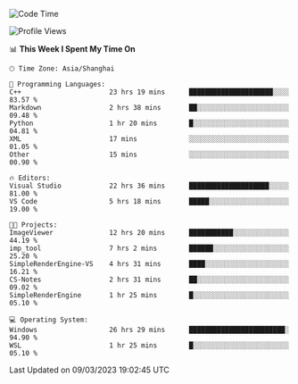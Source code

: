 <!--START_SECTION:waka-->
![Code Time](http://img.shields.io/badge/Code%20Time-750%20hrs%2018%20mins-blue)

![Profile Views](http://img.shields.io/badge/Profile%20Views-3-blue)

📊 **This Week I Spent My Time On** 

```text
🕑︎ Time Zone: Asia/Shanghai

💬 Programming Languages: 
C++                      23 hrs 19 mins      █████████████████████░░░░   83.57 % 
Markdown                 2 hrs 38 mins       ██░░░░░░░░░░░░░░░░░░░░░░░   09.48 % 
Python                   1 hr 20 mins        █░░░░░░░░░░░░░░░░░░░░░░░░   04.81 % 
XML                      17 mins             ░░░░░░░░░░░░░░░░░░░░░░░░░   01.05 % 
Other                    15 mins             ░░░░░░░░░░░░░░░░░░░░░░░░░   00.90 % 

🔥 Editors: 
Visual Studio            22 hrs 36 mins      ████████████████████░░░░░   81.00 % 
VS Code                  5 hrs 18 mins       █████░░░░░░░░░░░░░░░░░░░░   19.00 % 

🐱‍💻 Projects: 
ImageViewer              12 hrs 20 mins      ███████████░░░░░░░░░░░░░░   44.19 % 
imp_tool                 7 hrs 2 mins        ██████░░░░░░░░░░░░░░░░░░░   25.20 % 
SimpleRenderEngine-VS    4 hrs 31 mins       ████░░░░░░░░░░░░░░░░░░░░░   16.21 % 
CS-Notes                 2 hrs 31 mins       ██░░░░░░░░░░░░░░░░░░░░░░░   09.02 % 
SimpleRenderEngine       1 hr 25 mins        █░░░░░░░░░░░░░░░░░░░░░░░░   05.10 % 

💻 Operating System: 
Windows                  26 hrs 29 mins      ████████████████████████░   94.90 % 
WSL                      1 hr 25 mins        █░░░░░░░░░░░░░░░░░░░░░░░░   05.10 % 
```


 Last Updated on 09/03/2023 19:02:45 UTC
<!--END_SECTION:waka-->